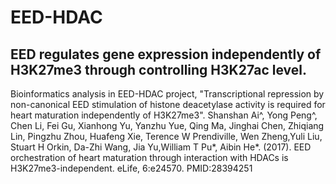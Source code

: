 # EED-HDAC
## EED regulates gene expression independently of H3K27me3 through controlling H3K27ac level.      
Bioinformatics analysis in EED-HDAC project, "Transcriptional repression by non-canonical EED stimulation of histone deacetylase activity is required for heart maturation independently of H3K27me3".
Shanshan Ai^, Yong Peng^, Chen Li, Fei Gu, Xianhong Yu, Yanzhu Yue, Qing Ma, Jinghai Chen, Zhiqiang Lin, Pingzhu Zhou, Huafeng Xie, Terence W Prendiville, Wen Zheng,Yuli Liu, Stuart H Orkin, Da-Zhi Wang, Jia Yu,William T Pu*, Aibin He*. (2017). EED orchestration of heart maturation through interaction with HDACs is H3K27me3-independent. eLife, 6:e24570. PMID:28394251 
